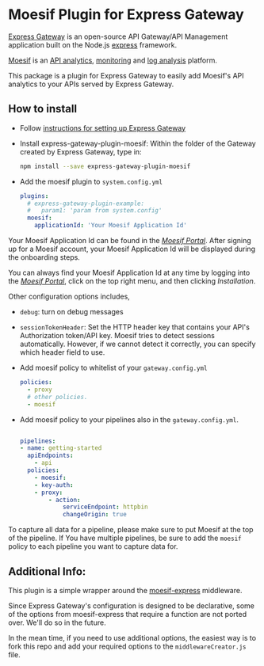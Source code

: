 # Moesif Plugin for Express Gateway

[Express Gateway](https://www.express-gateway.io/) is an open-source API Gateway/API Management application built on the Node.js [express](https://expressjs.com/) framework.

[Moesif](https://www.moesif.com) is an [API analytics](https://www.moesif.com/features/api-analytics), [monitoring](https://www.moesif.com/features/api-monitoring) and [log analysis](https://www.moesif.com/features/api-debugging) platform. 

This package is a plugin for Express Gateway to easily add Moesif's API analytics to your APIs served by Express Gateway.

## How to install

- Follow [instructions for setting up Express Gateway](https://www.express-gateway.io/getting-started/)

- Install express-gateway-plugin-moesif:
  Within the folder of the Gateway created by Express Gateway, type in:
  ```bash
  npm install --save express-gateway-plugin-moesif
  ```
- Add the moesif plugin to `system.config.yml`

  ```yml
  plugins:
    # express-gateway-plugin-example:
    #   param1: 'param from system.config'
    moesif:
      applicationId: 'Your Moesif Application Id'
  ```

Your Moesif Application Id can be found in the [_Moesif Portal_](https://www.moesif.com/).
After signing up for a Moesif account, your Moesif Application Id will be displayed during the onboarding steps. 

You can always find your Moesif Application Id at any time by logging 
into the [_Moesif Portal_](https://www.moesif.com/), click on the top right menu,
and then clicking _Installation_.

  Other configuration options includes,
  - `debug`: turn on debug messages
  - `sessionTokenHeader`: Set the HTTP header key that contains your API's Authorization token/API key. Moesif tries to detect sessions automatically. However, if we cannot detect it correctly, you can specify which header field to use.

- Add moesif policy to whitelist of your `gateway.config.yml`

  ```yml
  policies:
    - proxy
    # other policies.
    - moesif
  ```

- Add moesif policy to your pipelines also in the `gateway.config.yml`.
  ```yml

  pipelines:
  - name: getting-started
    apiEndpoints:
      - api
    policies:
      - moesif:
      - key-auth:
      - proxy:
          - action:
              serviceEndpoint: httpbin
              changeOrigin: true

  ```

To capture all data for a pipeline, please make sure to put Moesif at the top of the pipeline. If You have multiple pipelines, be sure to add the `moesif` policy to each pipeline you want to capture data for.

## Additional Info:

This plugin is a simple wrapper around the [moesif-express](https://www.moesif.com/docs/server-integration/express/) middleware.

Since Express Gateway's configuration is designed to be declarative, some of the options from moesif-express that require a function are not ported over. We'll do so in the future.

In the mean time, if you need to use additional options, the easiest way is to fork this repo and add your required options to the `middlewareCreator.js` file.
